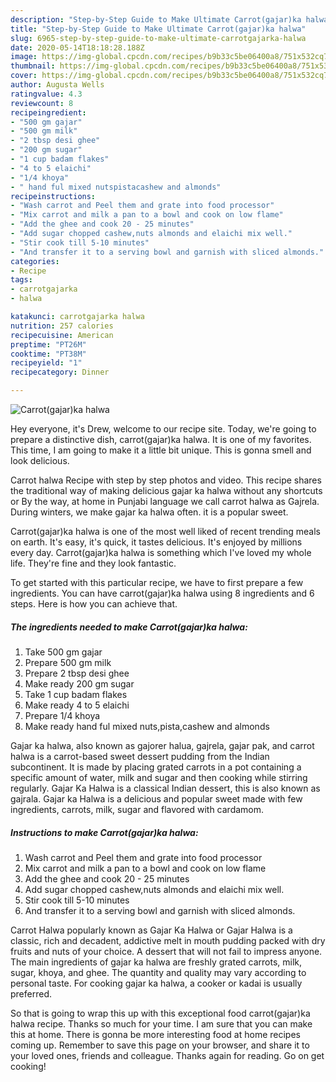 ```yaml
---
description: "Step-by-Step Guide to Make Ultimate Carrot(gajar)ka halwa"
title: "Step-by-Step Guide to Make Ultimate Carrot(gajar)ka halwa"
slug: 6965-step-by-step-guide-to-make-ultimate-carrotgajarka-halwa
date: 2020-05-14T18:18:28.188Z
image: https://img-global.cpcdn.com/recipes/b9b33c5be06400a8/751x532cq70/carrotgajarka-halwa-recipe-main-photo.jpg
thumbnail: https://img-global.cpcdn.com/recipes/b9b33c5be06400a8/751x532cq70/carrotgajarka-halwa-recipe-main-photo.jpg
cover: https://img-global.cpcdn.com/recipes/b9b33c5be06400a8/751x532cq70/carrotgajarka-halwa-recipe-main-photo.jpg
author: Augusta Wells
ratingvalue: 4.3
reviewcount: 8
recipeingredient:
- "500 gm gajar"
- "500 gm milk"
- "2 tbsp desi ghee"
- "200 gm sugar"
- "1 cup badam flakes"
- "4 to 5 elaichi"
- "1/4 khoya"
- " hand ful mixed nutspistacashew and almonds"
recipeinstructions:
- "Wash carrot and Peel them and grate into food processor"
- "Mix carrot and milk a pan to a bowl and cook on low flame"
- "Add the ghee and cook 20 - 25 minutes"
- "Add sugar chopped cashew,nuts almonds and elaichi mix well."
- "Stir cook till 5-10 minutes"
- "And transfer it to a serving bowl and garnish with sliced almonds."
categories:
- Recipe
tags:
- carrotgajarka
- halwa

katakunci: carrotgajarka halwa 
nutrition: 257 calories
recipecuisine: American
preptime: "PT26M"
cooktime: "PT38M"
recipeyield: "1"
recipecategory: Dinner

---
```



![Carrot(gajar)ka halwa](https://img-global.cpcdn.com/recipes/b9b33c5be06400a8/751x532cq70/carrotgajarka-halwa-recipe-main-photo.jpg)

Hey everyone, it's Drew, welcome to our recipe site. Today, we're going to prepare a distinctive dish, carrot(gajar)ka halwa. It is one of my favorites. This time, I am going to make it a little bit unique. This is gonna smell and look delicious.

Carrot halwa Recipe with step by step photos and video. This recipe shares the traditional way of making delicious gajar ka halwa without any shortcuts or By the way, at home in Punjabi language we call carrot halwa as Gajrela. During winters, we make gajar ka halwa often. it is a popular sweet.

Carrot(gajar)ka halwa is one of the most well liked of recent trending meals on earth. It's easy, it's quick, it tastes delicious. It's enjoyed by millions every day. Carrot(gajar)ka halwa is something which I've loved my whole life. They're fine and they look fantastic.


To get started with this particular recipe, we have to first prepare a few ingredients. You can have carrot(gajar)ka halwa using 8 ingredients and 6 steps. Here is how you can achieve that.

<!--inarticleads1-->

##### The ingredients needed to make Carrot(gajar)ka halwa:

1. Take 500 gm gajar
1. Prepare 500 gm milk
1. Prepare 2 tbsp desi ghee
1. Make ready 200 gm sugar
1. Take 1 cup badam flakes
1. Make ready 4 to 5 elaichi
1. Prepare 1/4 khoya
1. Make ready  hand ful mixed nuts,pista,cashew and almonds


Gajar ka halwa, also known as gajorer halua, gajrela, gajar pak, and carrot halwa is a carrot-based sweet dessert pudding from the Indian subcontinent. It is made by placing grated carrots in a pot containing a specific amount of water, milk and sugar and then cooking while stirring regularly. Gajar Ka Halwa is a classical Indian dessert, this is also known as gajrala. Gajar ka Halwa is a delicious and popular sweet made with few ingredients, carrots, milk, sugar and flavored with cardamom. 

<!--inarticleads2-->

##### Instructions to make Carrot(gajar)ka halwa:

1. Wash carrot and Peel them and grate into food processor
1. Mix carrot and milk a pan to a bowl and cook on low flame
1. Add the ghee and cook 20 - 25 minutes
1. Add sugar chopped cashew,nuts almonds and elaichi mix well.
1. Stir cook till 5-10 minutes
1. And transfer it to a serving bowl and garnish with sliced almonds.


Carrot Halwa popularly known as Gajar Ka Halwa or Gajar Halwa is a classic, rich and decadent, addictive melt in mouth pudding packed with dry fruits and nuts of your choice. A dessert that will not fail to impress anyone. The main ingredients of gajar ka halwa are freshly grated carrots, milk, sugar, khoya, and ghee. The quantity and quality may vary according to personal taste. For cooking gajar ka halwa, a cooker or kadai is usually preferred. 

So that is going to wrap this up with this exceptional food carrot(gajar)ka halwa recipe. Thanks so much for your time. I am sure that you can make this at home. There is gonna be more interesting food at home recipes coming up. Remember to save this page on your browser, and share it to your loved ones, friends and colleague. Thanks again for reading. Go on get cooking!
